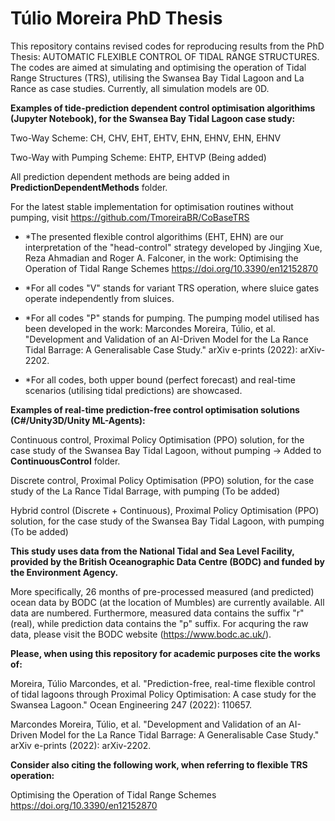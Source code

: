 # Túlio Moreira PhD Thesis

This repository contains revised codes for reproducing results from the PhD Thesis: AUTOMATIC FLEXIBLE CONTROL OF TIDAL RANGE STRUCTURES. The codes are aimed at simulating and optimising the operation of Tidal Range Structures (TRS), utilising the Swansea Bay Tidal Lagoon and La Rance as case studies. Currently, all simulation models are 0D.

**Examples of tide-prediction dependent control optimisation algorithims (Jupyter Notebook), for the Swansea Bay Tidal Lagoon case study:**

Two-Way Scheme: CH, CHV, EHT, EHTV, EHN, EHNV, EHN, EHNV

Two-Way with Pumping Scheme: EHTP, EHTVP (Being added)

All prediction dependent methods are being added in **PredictionDependentMethods** folder.

For the latest stable implementation for optimisation routines without pumping, visit https://github.com/TmoreiraBR/CoBaseTRS 

* *The presented flexible control algorithims (EHT, EHN) are our interpretation of the "head-control" strategy developed by Jingjing Xue, Reza Ahmadian and Roger A. Falconer, in the work: Optimising the Operation of Tidal Range Schemes https://doi.org/10.3390/en12152870 

* *For all codes "V" stands for variant TRS operation, where sluice gates operate independently from sluices.
* *For all codes "P" stands for pumping. The pumping model utilised has been developed in the work: Marcondes Moreira, Túlio, et al. "Development and Validation of an AI-Driven Model for the La Rance Tidal Barrage: A Generalisable Case Study." arXiv e-prints (2022): arXiv-2202.
* *For all codes, both upper bound (perfect forecast) and real-time scenarios (utilising tidal predictions) are showcased.

**Examples of real-time prediction-free control optimisation solutions (C#/Unity3D/Unity ML-Agents):**

Continuous control, Proximal Policy Optimisation (PPO) solution, for the case study of the Swansea Bay Tidal Lagoon, without pumping -> Added to **ContinuousControl** folder.

Discrete control, Proximal Policy Optimisation (PPO) solution, for the case study of the La Rance Tidal Barrage, with pumping (To be added)

Hybrid control (Discrete + Continuous), Proximal Policy Optimisation (PPO) solution, for the case study of the Swansea Bay Tidal Lagoon, with pumping (To be added)

**This study uses data from the National Tidal and Sea Level Facility, provided by the British Oceanographic Data Centre (BODC) and funded by the Environment Agency.**

More specifically, 26 months of pre-processed measured (and predicted) ocean data by BODC (at the location of Mumbles) are currently available. All data are numbered. Furthermore, measured data contains the suffix "r" (real), while prediction data contains the "p" suffix. For acquring the raw data, please visit the BODC website (https://www.bodc.ac.uk/).

**Please, when using this repository for academic purposes cite the works of:**

Moreira, Túlio Marcondes, et al. "Prediction-free, real-time flexible control of tidal lagoons through Proximal Policy Optimisation: A case study for the Swansea Lagoon." Ocean Engineering 247 (2022): 110657.

Marcondes Moreira, Túlio, et al. "Development and Validation of an AI-Driven Model for the La Rance Tidal Barrage: A Generalisable Case Study." arXiv e-prints (2022): arXiv-2202.

**Consider also citing the following work, when referring to flexible TRS operation:**

Optimising the Operation of Tidal Range Schemes https://doi.org/10.3390/en12152870
